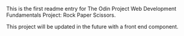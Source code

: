 This is the first readme entry for The Odin Project Web Development Fundamentals Project: Rock Paper Scissors.

This project will be updated in the future with a front end component.